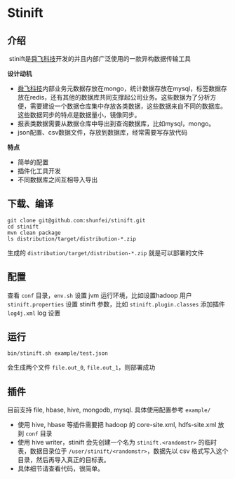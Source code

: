 Stinift
====
## 介绍
​​
stinift是[舜飞科技](http://www.sunteng.com)开发的并且内部广泛使用的一款异构数据传输工具

**设计动机**

* [舜飞科技](http://www.sunteng.com)内部业务元数据存放在mongo，统计数据存放在mysql，标签数据存放在redis，还有其他的数据库共同支撑起公司业务。这些数据为了分析方便，需要建设一个数据仓库集中存放各类数据，这些数据来自不同的数据库。这些数据同步的特点是数据量小，镜像同步。
* 报表类数据需要从数据仓库中导出到查询数据库，比如mysql，mongo。
* json配置、csv数据文件，存放到数据库，经常需要写存放代码

**特点**

* 简单的配置
* 插件化工具开发
* 不同数据库之间互相导入导出


## 下载、编译

```
git clone git@github.com:shunfei/stinift.git
cd stinift
mvn clean package
ls distribution/target/distribution-*.zip
```

生成的 `distribution/target/distribution-*.zip` 就是可以部署的文件

## 配置

查看 `conf` 目录，`env.sh` 设置 jvm 运行环境，比如设置hadoop 用户
`stinift.properties` 设置 stinift 参数，比如 `stinift.plugin.classes` 添加插件
`log4j.xml` log 设置

## 运行

```
bin/stinift.sh example/test.json
```

会生成两个文件 `file.out_0`, `file.out_1`，则部署成功

## 插件

目前支持 file, hbase, hive, mongodb, mysql. 具体使用配置参考 `example/`

* 使用 hive, hbase 等插件需要把 hadoop 的 core-site.xml, hdfs-site.xml 放到 `conf` 目录
* 使用 hive writer，stinift 会先创建一个名为 `stinift.<randomstr>` 的临时表，数据目录位于 `/user/stinift/<randomstr>`，数据先以 csv 格式写入这个目录，然后再导入真正的目标表。
* 具体细节请查看代码，很简单。